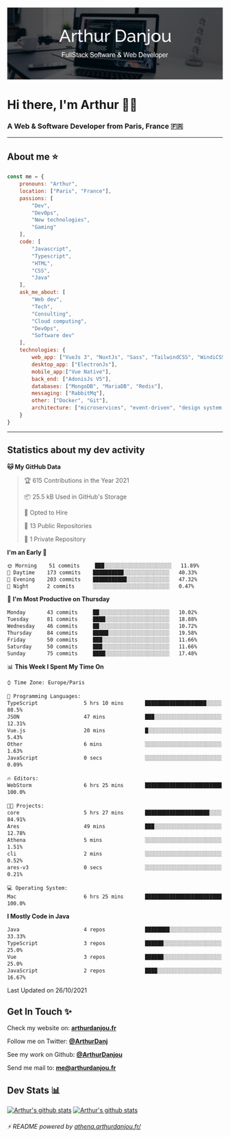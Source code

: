 ![Banner](./assets/Banner.png)

# Hi there, I'm Arthur 🙋‍♂️
### A Web & Software Developer from Paris, France 🇫🇷

---
## About me ⭐

```javascript
const me = {
    pronouns: "Arthur", 
    location: ["Paris", "France"],
    passions: [
        "Dev", 
        "DevOps", 
        "New technologies",
        "Gaming"
    ],
    code: [
        "Javascript", 
        "Typescript", 
        "HTML", 
        "CSS", 
        "Java"
    ],
    ask_me_about: [
        "Web dev", 
        "Tech", 
        "Consulting", 
        "Cloud computing", 
        "DevOps",
        "Software dev"
    ],
    technologies: {
        web_app: ["VueJs 3", "NuxtJs", "Sass", "TailwindCSS", "WindiCSS"],
        desktop_app: ["ElectronJs"],
        mobile_app:["Vue Native"],
        back_end: ["AdonisJs V5"],
        databases: ["MongoDB", "MariaDB", "Redis"],
        messaging: ["RabbitMq"],
        other: ["Docker", "Git"],
        architecture: ["microservices", "event-driven", "design system pattern"]
    }
}
```
---

## Statistics about my dev activity

<!--START_SECTION:waka-->
**🐱 My GitHub Data** 

> 🏆 615 Contributions in the Year 2021
 > 
> 📦 25.5 kB Used in GitHub's Storage 
 > 
> 💼 Opted to Hire
 > 
> 📜 13 Public Repositories 
 > 
> 🔑 1 Private Repository 
 > 
**I'm an Early 🐤** 

```text
🌞 Morning    51 commits     ███░░░░░░░░░░░░░░░░░░░░░░   11.89% 
🌆 Daytime    173 commits    ██████████░░░░░░░░░░░░░░░   40.33% 
🌃 Evening    203 commits    ███████████░░░░░░░░░░░░░░   47.32% 
🌙 Night      2 commits      ░░░░░░░░░░░░░░░░░░░░░░░░░   0.47%

```
📅 **I'm Most Productive on Thursday** 

```text
Monday       43 commits     ██░░░░░░░░░░░░░░░░░░░░░░░   10.02% 
Tuesday      81 commits     ████░░░░░░░░░░░░░░░░░░░░░   18.88% 
Wednesday    46 commits     ██░░░░░░░░░░░░░░░░░░░░░░░   10.72% 
Thursday     84 commits     █████░░░░░░░░░░░░░░░░░░░░   19.58% 
Friday       50 commits     ███░░░░░░░░░░░░░░░░░░░░░░   11.66% 
Saturday     50 commits     ███░░░░░░░░░░░░░░░░░░░░░░   11.66% 
Sunday       75 commits     ████░░░░░░░░░░░░░░░░░░░░░   17.48%

```


📊 **This Week I Spent My Time On** 

```text
⌚︎ Time Zone: Europe/Paris

💬 Programming Languages: 
TypeScript               5 hrs 10 mins       ████████████████████░░░░░   80.5% 
JSON                     47 mins             ███░░░░░░░░░░░░░░░░░░░░░░   12.31% 
Vue.js                   20 mins             █░░░░░░░░░░░░░░░░░░░░░░░░   5.43% 
Other                    6 mins              ░░░░░░░░░░░░░░░░░░░░░░░░░   1.63% 
JavaScript               0 secs              ░░░░░░░░░░░░░░░░░░░░░░░░░   0.09%

🔥 Editors: 
WebStorm                 6 hrs 25 mins       █████████████████████████   100.0%

🐱‍💻 Projects: 
core                     5 hrs 27 mins       █████████████████████░░░░   84.91% 
Ares                     49 mins             ███░░░░░░░░░░░░░░░░░░░░░░   12.78% 
Athena                   5 mins              ░░░░░░░░░░░░░░░░░░░░░░░░░   1.51% 
cli                      2 mins              ░░░░░░░░░░░░░░░░░░░░░░░░░   0.52% 
ares-v3                  0 secs              ░░░░░░░░░░░░░░░░░░░░░░░░░   0.21%

💻 Operating System: 
Mac                      6 hrs 25 mins       █████████████████████████   100.0%

```

**I Mostly Code in Java** 

```text
Java                     4 repos             ████████░░░░░░░░░░░░░░░░░   33.33% 
TypeScript               3 repos             ██████░░░░░░░░░░░░░░░░░░░   25.0% 
Vue                      3 repos             ██████░░░░░░░░░░░░░░░░░░░   25.0% 
JavaScript               2 repos             ████░░░░░░░░░░░░░░░░░░░░░   16.67%

```



 Last Updated on 26/10/2021
<!--END_SECTION:waka-->

## Get In Touch ✨
Check my website on: [**arthurdanjou.fr**](https://arthurdanjou.fr)

Follow me on Twitter: [**@ArthurDanj**](https://twitter.com/ArthurDanj)

See my work on Github: [**@ArthurDanjou**](https://github.com/ArthurDanjou)

Send me mail to: [**me@arthurdanjou.fr**](mailto:me@arthurdanjou.fr)

## Dev Stats 📊

[![Arthur's github stats](https://github-readme-stats.vercel.app/api?count_private=true&show_icons=true&theme=dracula&username=arthurdanjou)](https://github.com/anuraghazra/github-readme-stats)
[![Arthur's github stats](https://github-readme-stats.vercel.app/api/top-langs/?count_private=true&show_icons=true&theme=dracula&username=arthurdanjou&layout=compact)](https://github.com/anuraghazra/github-readme-stats)

###### ⚡ README powered by [athena.arthurdanjou.fr/](https://athena.arthurdanjou.fr)
